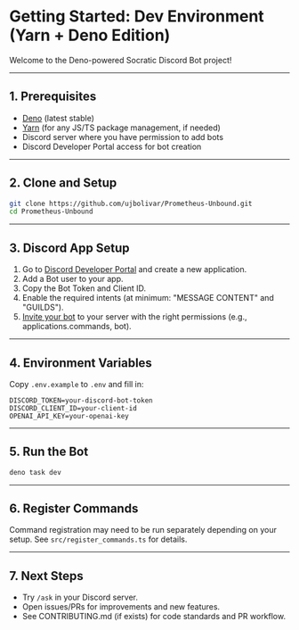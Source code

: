 # Getting Started: Dev Environment (Yarn + Deno Edition)

Welcome to the Deno-powered Socratic Discord Bot project!

---

## 1. Prerequisites

- [Deno](https://deno.com/manual/getting_started/installation) (latest stable)
- [Yarn](https://classic.yarnpkg.com/en/docs/install/) (for any JS/TS package management, if needed)
- Discord server where you have permission to add bots
- Discord Developer Portal access for bot creation

---

## 2. Clone and Setup

```bash
git clone https://github.com/ujbolivar/Prometheus-Unbound.git
cd Prometheus-Unbound
```

---

## 3. Discord App Setup

1. Go to [Discord Developer Portal](https://discord.com/developers/applications) and create a new application.
2. Add a Bot user to your app.
3. Copy the Bot Token and Client ID.
4. Enable the required intents (at minimum: "MESSAGE CONTENT" and "GUILDS").
5. [Invite your bot](https://discordapi.com/permissions.html) to your server with the right permissions (e.g., applications.commands, bot).

---

## 4. Environment Variables

Copy `.env.example` to `.env` and fill in:

```env
DISCORD_TOKEN=your-discord-bot-token
DISCORD_CLIENT_ID=your-client-id
OPENAI_API_KEY=your-openai-key
```

---

## 5. Run the Bot

```bash
deno task dev
```

---

## 6. Register Commands

Command registration may need to be run separately depending on your setup. See `src/register_commands.ts` for details.

---

## 7. Next Steps

- Try `/ask` in your Discord server.
- Open issues/PRs for improvements and new features.
- See CONTRIBUTING.md (if exists) for code standards and PR workflow.